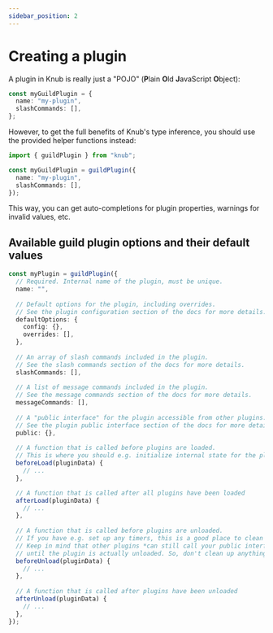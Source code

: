 ```yaml
---
sidebar_position: 2
---
```


# Creating a plugin

A plugin in Knub is really just a "POJO" (**P**lain **O**ld **J**avaScript **O**bject):

```ts
const myGuildPlugin = {
  name: "my-plugin",
  slashCommands: [],
};
```

However, to get the full benefits of Knub's type inference, you should use the provided helper functions instead:

```ts
import { guildPlugin } from "knub";

const myGuildPlugin = guildPlugin({
  name: "my-plugin",
  slashCommands: [],
});
```

This way, you can get auto-completions for plugin properties, warnings for invalid values, etc.

## Available guild plugin options and their default values
```ts
const myPlugin = guildPlugin({
  // Required. Internal name of the plugin, must be unique.
  name: "",
  
  // Default options for the plugin, including overrides.
  // See the plugin configuration section of the docs for more details.
  defaultOptions: {
    config: {},
    overrides: [],
  },
  
  // An array of slash commands included in the plugin.
  // See the slash commands section of the docs for more details.
  slashCommands: [],
  
  // A list of message commands included in the plugin.
  // See the message commands section of the docs for more details.
  messageCommands: [],
  
  // A "public interface" for the plugin accessible from other plugins.
  // See the plugin public interface section of the docs for more details.
  public: {},
  
  // A function that is called before plugins are loaded.
  // This is where you should e.g. initialize internal state for the plugin.
  beforeLoad(pluginData) {
    // ...
  },

  // A function that is called after all plugins have been loaded
  afterLoad(pluginData) {
    // ...
  },
  
  // A function that is called before plugins are unloaded.
  // If you have e.g. set up any timers, this is a good place to clean those up.
  // Keep in mind that other plugins *can still call your public interface* even after this function runs,
  // until the plugin is actually unloaded. So, don't clean up anything critical to the plugin's functionality.
  beforeUnload(pluginData) {
    // ...
  },
  
  // A function that is called after plugins have been unloaded
  afterUnload(pluginData) {
    // ...
  },
});
```
